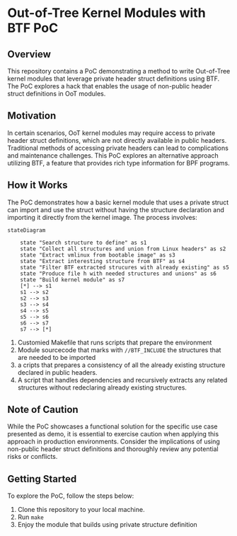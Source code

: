 # Out-of-Tree Kernel Modules with BTF PoC

## Overview

This repository contains a PoC demonstrating a method to write Out-of-Tree 
kernel modules that leverage private header struct definitions using BTF. 
The PoC explores a hack that enables the usage of non-public header struct 
definitions in OoT modules.

## Motivation

In certain scenarios, OoT kernel modules may require access to private header
struct definitions, which are not directly available in public headers. 
Traditional methods of accessing private headers can lead to complications 
and maintenance challenges. 
This PoC explores an alternative approach utilizing BTF, a feature that 
provides rich type information for BPF programs.

## How it Works

The PoC demonstrates how a basic kernel module that uses a private struct
can import and use the struct without having the structure declaration and
importing it directly from the kernel image. 
The process involves:

```mermaid
stateDiagram

    state "Search structure to define" as s1
    state "Collect all structures and union from Linux headers" as s2
    state "Extract vmlinux from bootable image" as s3
    state "Extract interesting structure from BTF" as s4
    state "Filter BTF extracted strucures with already existing" as s5
    state "Produce file h with needed structures and unions" as s6
    state "Build kernel module" as s7
    [*] --> s1
    s1 --> s2
    s2 --> s3
    s3 --> s4
    s4 --> s5
    s5 --> s6
    s6 --> s7
    s7 --> [*]
```

1. Customied Makefile that runs scripts that prepare the environment
2. Module sourcecode that marks with `//BTF_INCLUDE` the structures that 
   are needed to be imported 
3. a cripts that prepares a consistency of all the already existing structure 
   declared in public headers.
4. A script that handles dependencies and recursively extracts any 
   related structures without redeclaring already existing structures.

## Note of Caution

While the PoC showcases a functional solution for the specific use case 
presented as demo, it is essential to exercise caution when applying this 
approach in production environments. 
Consider the implications of using non-public header struct definitions and
thoroughly review any potential risks or conflicts.

## Getting Started

To explore the PoC, follow the steps below:
1. Clone this repository to your local machine.
2. Run `make` 
3. Enjoy the module that builds using private structure definition

